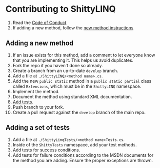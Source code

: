 # Contributing to ShittyLINQ

1. Read the [Code of Conduct](./CODE_OF_CONDUCT.md)
1. If adding a new method, follow the [new method instructions](#adding-a-new-method)

## Adding a new method
1. If an issue exists for this method, add a comment to let everyone know that you are implementing it. This helps us avoid duplicates.
1. Fork the repo if you haven't done so already.
1. Create a branch from an up-to-date `develop` branch.
1. Add a file at `./ShittyLINQ/<method name>.cs`.
1. Add the new `public static` method in a `public static partial` class called `Extensions`, which must be in the `ShittyLINQ` namespace.
1. Implement the method.
1. Document the method using standard XML documentation.
1. [Add tests](#adding-a-set-of-tests).
1. Push branch to your fork.
1. Create a pull request against the `develop` branch of the main repo.

## Adding a set of tests
1. Add a file at `./ShittyLinqTests/<method name>Tests.cs`.
1. Inside of the `ShittyTests` namespace, add your test methods.
1. Add tests for success conditions.
1. Add tests for failure conditions according to the MSDN documents for the method you are adding. Ensure the proper exceptions are thrown.
